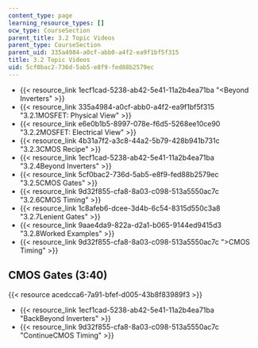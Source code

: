 ```yaml
---
content_type: page
learning_resource_types: []
ocw_type: CourseSection
parent_title: 3.2 Topic Videos
parent_type: CourseSection
parent_uid: 335a4984-a0cf-abb0-a4f2-ea9f1bf5f315
title: 3.2 Topic Videos
uid: 5cf0bac2-736d-5ab5-e8f9-fed88b2579ec
---
```


*   {{< resource_link 1ecf1cad-5238-ab42-5e41-11a2b4ea71ba "\<Beyond Inverters" >}}
*   {{< resource_link 335a4984-a0cf-abb0-a4f2-ea9f1bf5f315 "3.2.1MOSFET: Physical View" >}}
*   {{< resource_link e6e0b1b5-8997-078e-f6d5-5268ee10ce90 "3.2.2MOSFET: Electrical View" >}}
*   {{< resource_link 4b31a7f2-a3c8-44a2-5b79-428b941b731c "3.2.3CMOS Recipe" >}}
*   {{< resource_link 1ecf1cad-5238-ab42-5e41-11a2b4ea71ba "3.2.4Beyond Inverters" >}}
*   {{< resource_link 5cf0bac2-736d-5ab5-e8f9-fed88b2579ec "3.2.5CMOS Gates" >}}
*   {{< resource_link 9d32f855-cfa8-8a03-c098-513a5550ac7c "3.2.6CMOS Timing" >}}
*   {{< resource_link 1c8afeb6-dcee-3d4b-6c54-8315d550c3a8 "3.2.7Lenient Gates" >}}
*   {{< resource_link 9aae4da9-822a-d2a1-b065-9144ed9415d3 "3.2.8Worked Examples" >}}
*   {{< resource_link 9d32f855-cfa8-8a03-c098-513a5550ac7c "\>CMOS Timing" >}}

CMOS Gates (3:40)
-----------------

{{< resource acedcca6-7a91-bfef-d005-43b8f83989f3 >}}

*   {{< resource_link 1ecf1cad-5238-ab42-5e41-11a2b4ea71ba "BackBeyond Inverters" >}}
*   {{< resource_link 9d32f855-cfa8-8a03-c098-513a5550ac7c "ContinueCMOS Timing" >}}